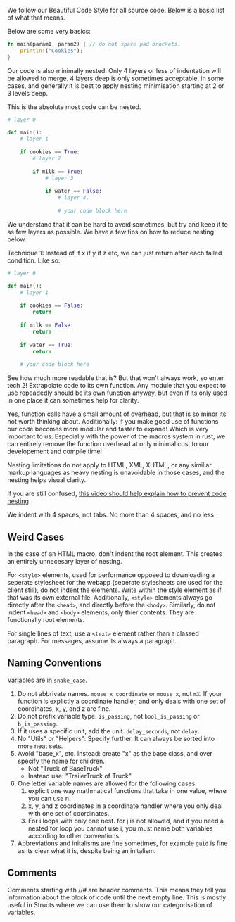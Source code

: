We follow our Beautiful Code Style for all source code. Below is a basic list of what that means. 

Below are some very basics: 
```rust
fn main(param1, param2) { // do not space pad brackets.
    println!("Cookies");
} 
```

Our code is also minimally nested. Only 4 layers or less of indentation will be allowed to merge. 4 layers deep is only sometimes acceptable, in some cases, and generally it is best to apply nesting minimisation starting at 2 or 3 levels deep. 

This is the absolute most code can be nested. 
```py
# layer 0

def main(): 
    # layer 1
    
    if cookies == True: 
        # layer 2
        
        if milk == True: 
            # layer 3
            
            if water == False: 
                # layer 4.
                
                # your code block here
```

We understand that it can be hard to avoid sometimes, but try and keep it to as few layers as possible. We have a few tips on how to reduce nesting below. 

Technique 1: Instead of if x if y if z etc, we can just return after each failed condition. Like so: 
```py
# layer 0

def main(): 
    # layer 1
    
    if cookies == False: 
        return
        
    if milk == False: 
        return
            
    if water == True: 
        return
    
    # your code block here
```

See how much more readable that is? But that won't always work, so enter tech 2! Extrapolate code to its own function. Any module that you expect to use repeadedly should be its own function anyway, but even if its only used in one place it can sometimes help for clarity. 

Yes, function calls have a small amount of overhead, but that is so minor its not worth thinking about. Additionally: if you make good use of functions our code becomes more modular and faster to expand! Which is very important to us. Especially with the power of the macros system in rust, we can entirely remove the function overhead at only minimal cost to our developement and compile time!

Nesting limitations do not apply to HTML, XML, XHTML, or any simillar markup languages as heavy nesting is unavoidable in those cases, and the nesting helps visual clarity. 

If you are still confused, [this video should help explain how to prevent code nesting](https://www.youtube.com/watch?v=CFRhGnuXG-4).

We indent with 4 spaces, not tabs. No more than 4 spaces, and no less. 

## Weird Cases
In the case of an HTML macro, don't indent the root element. This creates an entirely unnecesary layer of nesting. 

For `<style>` elements, used for performance opposed to downloading a seperate stylesheet for the webapp (seperate stylesheets are used for the client still), do not indent the elements. Write within the style element as if that was its own external file. Additionally, `<style>` elements always go directly after the `<head>`, and directly before the `<body>`. Similarly, do not indent `<head>` and `<body>` elements, only thier contents. They are functionally root elements. 

For single lines of text, use a `<text>` element rather than a classed paragraph. For messages, assume its always a paragraph.

## Naming Conventions

Variables are in `snake_case`. 

1. Do not abbrivate names. `mouse_x_coordinate` or `mouse_x`, not `mX`. If your function is explictly a coordinate handler, and only deals with one set of coordinates, x, y, and z are fine. 
2. Do not prefix variable type. `is_passing`, not `bool_is_passing` or `b_is_passing`. 
3. If it uses a specific unit, add the unit. `delay_seconds`, not `delay`. 
4. No "Utils" or "Helpers": Specify further. It can always be sorted into more neat sets. 
5. Avoid "base_x", etc. Instead: create "x" as the base class, and over specify the name for children. 
    - Not "Truck of BaseTruck"
    - Instead use: "TrailerTruck of Truck"
6. One letter variable names are allowed for the following cases: 
    1. explicit one way mathmatical functions that take in one value, where you can use n. 
    2. x, y, and z coordinates in a coordinate handler where you only deal with one set of coordinates. 
    3. For i loops with only one nest. for j is not allowed, and if you need a nested for loop you cannot use i, you must name both variables according to other conventions
7. Abbreviations and initalisms are fine sometimes, for example `guid` is fine as its clear what it is, despite being an initalism. 

## Comments
Comments starting with //# are header comments. This means they tell you information about the block of code until the next empty line. This is mostly useful in Structs where we can use them to show our categorisation of variables. 

